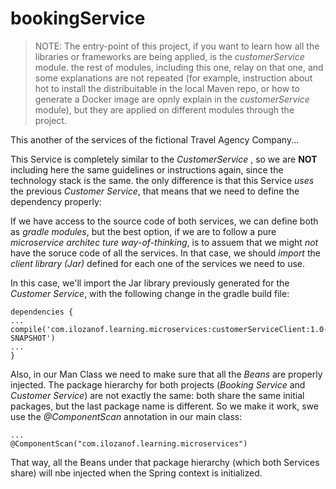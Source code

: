 # bookingService

> NOTE: The entry-point of this project, if you want to learn how all the libraries or frameworks are being 
applied, is the _customerService_ module. the rest of modules, including this one, relay on that one, and
some explanations are not repeated (for example, instruction about hot to install the distribuitable in the 
local Maven repo, or how to generate a Docker image are opnly explain in the _customerService_ module), but
they are applied on different modules through the project.

This another of the services of the fictional Travel Agency Company...

This Service is completely similar to the _CustomerService_ , so we are **NOT** including here the same guidelines
or instructions again, since the technology stack is the same. the only difference is that this Service _uses_ the
previous _Customer Service_, that means that we need to define the dependency properly:

If we have access to the source code of both services, we can define both as _gradle modules_, but the best option,
if we are to follow a pure _microservice architec ture way-of-thinking_, is to assuem that we might _not_ have the
soruce code of all the services. In that case, we should _import_ the _client library (Jar)_ defined for each one of
the services we need to use.

In this case, we'll import the Jar library previously generated for the _Customer Service_, with the following change
in the gradle build file:


````
dependencies {
...
compile('com.ilozanof.learning.microservices:customerServiceClient:1.0-SNAPSHOT')
...
}
````

Also, in our Man Class we need to make sure that all the _Beans_ are properly injected. The package hierarchy for
both projects (_Booking Service_ and _Customer Service_) are not exactly the same: both share the same initial packages, 
but the last package name is different. So we make it work, swe use the _@ComponentScan_ annotation in our main
class:

````
...
@ComponentScan("com.ilozanof.learning.microservices")
````
That way, all the Beans under that package hierarchy (which both Services share) will nbe injected when the Spring
context is initialized.